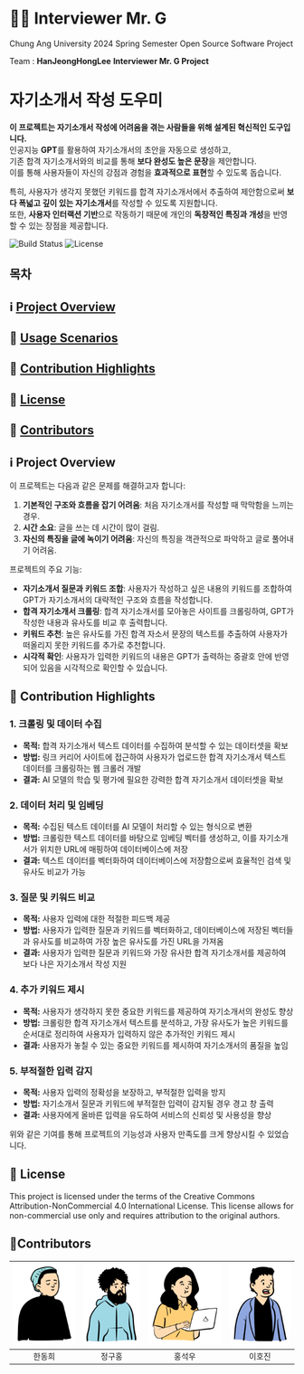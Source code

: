 # <h1>🧑‍🏫 Interviewer Mr. G</h1>

Chung Ang University 2024 Spring Semester Open Source Software Project  

Team : **HanJeongHongLee** **Interviewer Mr. G Project**  


# 자기소개서 작성 도우미


**이 프로젝트는 자기소개서 작성에 어려움을 겪는 사람들을 위해 설계된 혁신적인 도구입니다.**  
인공지능 **GPT**를 활용하여 자기소개서의 초안을 자동으로 생성하고,  
기존 합격 자기소개서와의 비교를 통해 **보다 완성도 높은 문장**을 제안합니다.  
이를 통해 사용자들이 자신의 강점과 경험을 **효과적으로 표현**할 수 있도록 돕습니다.

특히, 사용자가 생각지 못했던 키워드를 합격 자기소개서에서 추출하여 제안함으로써 **보다 폭넓고 깊이 있는 자기소개서**를 작성할 수 있도록 지원합니다.  
또한, **사용자 인터랙션 기반**으로 작동하기 때문에 개인의 **독창적인 특징과 개성**을 반영할 수 있는 장점을 제공합니다.



![Build Status](https://img.shields.io/badge/build-passing-brightgreen)
![License](https://img.shields.io/badge/license-MIT-blue)


## 목차



## ℹ️ [Project Overview](#project-overview)

  

## 🔑 [Usage Scenarios](#usage-scenarios)  



## 🤝 [Contribution Highlights](#contribution-highlights)  



## 📜 [License](#license)  



## 👥 [Contributors](#contributors)  




## ℹ️ Project Overview  


이 프로젝트는 다음과 같은 문제를 해결하고자 합니다:
1. **기본적인 구조와 흐름을 잡기 어려움**: 처음 자기소개서를 작성할 때 막막함을 느끼는 경우.
2. **시간 소요**: 글을 쓰는 데 시간이 많이 걸림.
3. **자신의 특징을 글에 녹이기 어려움**: 자신의 특징을 객관적으로 파악하고 글로 풀어내기 어려움.


프로젝트의 주요 기능:
- **자기소개서 질문과 키워드 조합**: 사용자가 작성하고 싶은 내용의 키워드를 조합하여 GPT가 자기소개서의 대략적인 구조와 흐름을 작성합니다.
- **합격 자기소개서 크롤링**: 합격 자기소개서를 모아놓은 사이트를 크롤링하여, GPT가 작성한 내용과 유사도를 비교 후 출력합니다.
- **키워드 추천**: 높은 유사도를 가진 합격 자소서 문장의 텍스트를 추출하여 사용자가 떠올리지 못한 키워드를 추가로 추천합니다.
- **시각적 확인**: 사용자가 입력한 키워드의 내용은 GPT가 출력하는 중괄호 안에 반영되어 있음을 시각적으로 확인할 수 있습니다.

  
## 🤝 Contribution Highlights

  
### 1. 크롤링 및 데이터 수집
- **목적:** 합격 자기소개서 텍스트 데이터를 수집하여 분석할 수 있는 데이터셋을 확보
- **방법:** 링크 커리어 사이트에 접근하여 사용자가 업로드한 합격 자기소개서 텍스트 데이터를 크롤링하는 웹 크롤러 개발
- **결과:** AI 모델의 학습 및 평가에 필요한 강력한 합격 자기소개서 데이터셋을 확보

### 2. 데이터 처리 및 임베딩
- **목적:** 수집된 텍스트 데이터를 AI 모델이 처리할 수 있는 형식으로 변환
- **방법:** 크롤링한 텍스트 데이터를 바탕으로 임베딩 벡터를 생성하고, 이를 자기소개서가 위치한 URL에 매핑하여 데이터베이스에 저장
- **결과:** 텍스트 데이터를 벡터화하여 데이터베이스에 저장함으로써 효율적인 검색 및 유사도 비교가 가능

### 3. 질문 및 키워드 비교
- **목적:** 사용자 입력에 대한 적절한 피드백 제공
- **방법:** 사용자가 입력한 질문과 키워드를 벡터화하고, 데이터베이스에 저장된 벡터들과 유사도를 비교하여 가장 높은 유사도를 가진 URL을 가져옴
- **결과:** 사용자가 입력한 질문과 키워드와 가장 유사한 합격 자기소개서를 제공하여 보다 나은 자기소개서 작성 지원

### 4. 추가 키워드 제시
- **목적:** 사용자가 생각하지 못한 중요한 키워드를 제공하여 자기소개서의 완성도 향상
- **방법:** 크롤링한 합격 자기소개서 텍스트를 분석하고, 가장 유사도가 높은 키워드를 순서대로 정리하여 사용자가 입력하지 않은 추가적인 키워드 제시
- **결과:** 사용자가 놓칠 수 있는 중요한 키워드를 제시하여 자기소개서의 품질을 높임

### 5. 부적절한 입력 감지
- **목적:** 사용자 입력의 정확성을 보장하고, 부적절한 입력을 방지
- **방법:** 자기소개서 질문과 키워드에 부적절한 입력이 감지될 경우 경고 창 출력
- **결과:** 사용자에게 올바른 입력을 유도하여 서비스의 신뢰성 및 사용성을 향상

위와 같은 기여를 통해 프로젝트의 기능성과 사용자 만족도를 크게 향상시킬 수 있었습니다.
  
  
## 📜 License
This project is licensed under the terms of the Creative Commons Attribution-NonCommercial 4.0 International License.
This license allows for non-commercial use only and requires attribution to the original authors.
  
  


## 👥Contributors
| [![텍스트](/Profile/Han.png)](https://github.com/easthee) | [![텍스트](/Profile/Jeong.png)](https://github.com/9hon9) | [![텍스트](/Profile/Hong.png)](https://github.com/StoneCAU)| [![텍스트](/Profile/Lee.png)](https://github.com/woohoosupernewuser1)  |
|:---:|:---:|:---:|:---:|
| 한동희 | 정구홍 | 홍석우 | 이호진 |
